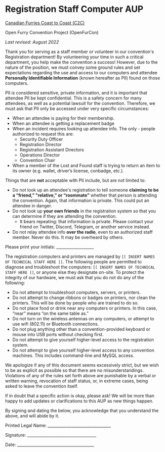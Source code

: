 # Registration Staff Computer AUP
[Canadian Furries Coast to Coast (C2C)](https://github.com/open-c2c)

Open Furry Convention Project (OpenFurCon)

*Last revised: August 2022*

Thank you for serving as a staff member or volunteer in our convention's Registration department! By volunteering your time in such a critical department, you help make the convention a success! However, due to the nature of the position, we must convey some ground rules and set expectations regarding the use and access to our computers and attendee **Personally Identifiable Information** (known hereafter as PII) found on those computers.

PII is considered sensitive, private information, and it is important that attendee PII be kept confidential. This is a safety concern for many attendees, as well as a potential lawsuit for the convention. Therefore, we must ask that PII only be accessed under very specific circumstances:

- When an attendee is paying for their membership.
- When an attendee is getting a replacement badge
- When an incident requires looking up attendee info. The only - people authorized to request this are: 
  - Security Duty Officer
  - Registration Director
  - Registration Assistant Directors
  - Operations Director
  - Convention Chair
- When a member of the Lost and Found staff is trying to return an item to its owner (e.g. wallet, driver’s license, conbadge, etc.).

Things that are **not** acceptable with PII include, but are not limited to:

- Do not look up an attendee's registration to tell someone **claiming to be a “friend,” "relative," or “roommate”** whether that person is attending the convention. Again, that information is private. This could put an attendee in danger.
- Do not look up **your own friends** in the registration system so that you can determine if they are attending the convention. 
  - It bears repeating: that information is private. Please contact your friend on Twitter, Discord, Telegram, or another service instead. 
- Do not relay attendee info **over the radio**, even to an authorized staff member. Never do this. It may be overheard by others.


Please print your initials: ___________________

The registration computers and printers are managed by `[[ INSERT NAMES OF TECHNICAL STAFF HERE ]]`. The following people are permitted to diagnose and troubleshoot the computers: `[[ INSERT NAMES OF TECHNICAL STAFF HERE ]]`, or anyone else they designate on-site. To protect the integrity of our hardware, we must ask that you do not do any of the following:

- Do not attempt to troubleshoot computers, servers, or printers.
- Do not attempt to change ribbons or badges on printers, nor clean the printers. This will be done by people who are trained to do so.
- Do not place food or drink near any computers or printers. In this case, “near” means “on the same table as.”
- Do not turn on the wireless antennas on any computers, or attempt to use wifi (802.11) or Bluetooth connections.
- Do not plug anything other than a convention-provided keyboard or mouse into USB ports without checking first.
- Do not attempt to give yourself higher-level access to the registration system.
- Do not attempt to give yourself higher-level access to any convention machines. This includes command-line and MySQL access.

We apologize if any of this document seems excessively strict, but we wish to be as explicit as possible so that there are no misunderstandings. Violations of any of the rules set forth above are punishable by a verbal or written warning, revocation of staff status, or, in extreme cases, being asked to leave the convention itself.

If in doubt that a specific action is okay, please ask! We will be more than happy to add updates or clarifications to this AUP as new things happen.

By signing and dating the below, you acknowledge that you understand the above, and will abide by it.


Printed Legal Name: ________________________________


Signature: ___________________________________


Date: _______________________________________



